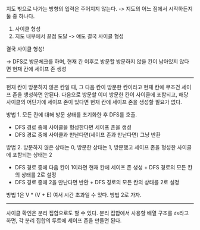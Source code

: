 지도 밖으로 나가는 방향의 입력은 주어지지 않는다. -> 지도의 어느 점에서 시작하든지 둘 중 하나다.

1. 사이클 형성
2. 지도 내부에서 끝점 도달 -> 얘도 결국 사이클 형성

결국 사이클 형성!

-> DFS로 방문체크를 하며, 현재 칸 이후로 방문할 방문하지 않을 칸이 남아있지 않다면 현재 칸에 세이프 존 생성

---

현재 칸이 방문하지 않은 칸일 때, 그 다음 칸이 방문한 칸이라고 현재 칸에 무조건 세이프 존을 생성하면 안된다.
다음으로 방문할 이미 방문한 칸이 사이클에 포함되고, 해당 사이클의 어딘가에 세이프 존이 있다면 현재 칸에 세이프 존을 생성할 필요가 없다.

방법 1. 모든 칸에 대해 방문 상태를 초기화한 후 DFS를 호출.

- DFS 경로 중에 사이클을 형성한다면 세이프 존을 생성
- DFS 경로 중에 사이클과 만난다면(세이프 존과 만난다면) 그냥 반환

방법 2. 방문하지 않은 상태는 0, 방문한 상태는 1, 방문했고 세이프 존을 형성한 사이클에 포함되는 상태는 2

- DFS 경로 중에 다음 칸이 1이라면 현재 칸에 세이프 존 생성 + DFS 경로의 모든 칸의 상태를 2로 설정
- DFS 경로 중에 2을 만난다면 반환 + DFS 경로의 모든 칸의 상태를 2로 설정

방법 1은 V \* (V + E) 여서 시간 초과일 수 있다.
방법 2로 가자.

---

사이클 확인은 분리 집합으로도 할 수 있다.
분리 집합에서 사용할 배열 구조를 `ds`라고 하면, 각 분리 집합의 루트에 세이프 존을 만들면 된다.
